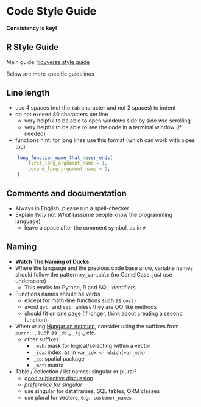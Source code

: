 # Code Style Guide

**Consistency is key!**


## R Style Guide

Main guide: [tidyverse style guide](http://style.tidyverse.org/)

Below are more specific guidelines


## Line length

- use 4 spaces (not the `tab` character and not 2 spaces) to indent
- do not exceed 80 characters per line
    + very helpful to be able to open windows side by side w/o scrolling
    + very helpful to be able to see the code in a terminal window (if needed)
- functions hint: for long lines use this format (which can work with pipes too)
```R
    long_function_name_that_never_ends(
        first_long_argument_name = 1,
        second_long_argument_name = 2,
    )
```

## Comments and documentation

- Always in English, please run a spell-checker
- Explain *Why* not *What* (assume people know the programming language)
    + leave a space after the comment symbol, as in `# `

## Naming

- **Watch [The Naming of Ducks](https://www.youtube.com/watch?v=YklKUuDpX5c)**
- Where the language and the previous code base allow, variable names should follow the pattern `my_variable` (no CamelCase, just use underscore)
    + This works for Python, R and SQL identifiers
- Functions names should be verbs
    + except for math-line functions such as `cos()`
    + avoid `get_` and `set_` unless they are OO like methods
    + should fit on one page (if longer, think about creating a second function)
- When using [Hungarian notation](https://en.wikipedia.org/wiki/Hungarian_notation), consider using the suffixes from `purrr::`, such as `_dbl`, `_lgl`, etc.
    + other suffixes: 
        + `_msk`: mask for logical/selecting within a vector
        + `_idx`: index, as in `var_idx <- which(var_msk)`
        + `_sp`: spatial package
        + `_mat`: matrix
- Table / collection / list names: singular or plural?
    + [good subjective discussion](http://stackoverflow.com/questions/338156/table-naming-dilemma-singular-vs-plural-names)
    + *preference for singular*
    + use singular for dataframes, SQL tables, ORM classes
    + use plural for vectors, e.g.,  `customer_names`
